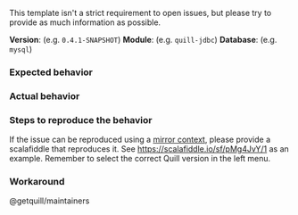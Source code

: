 This template isn't a strict requirement to open issues, but please try to provide as much information as possible.

**Version**: (e.g. `0.4.1-SNAPSHOT`)
**Module**: (e.g. `quill-jdbc`)
**Database**: (e.g. `mysql`)

### Expected behavior

### Actual behavior

### Steps to reproduce the behavior

If the issue can be reproduced using a [mirror context](http://getquill.io/#contexts-mirror-context), please provide a scalafiddle that reproduces it. See https://scalafiddle.io/sf/pMg4JvY/1 as an example. Remember to select the correct Quill version in the left menu.

### Workaround

@getquill/maintainers